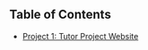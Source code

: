 ## Table of Contents

- [Project 1: Tutor Project Website](https://nazia-parvin.github.io/Tutor-Website/)


